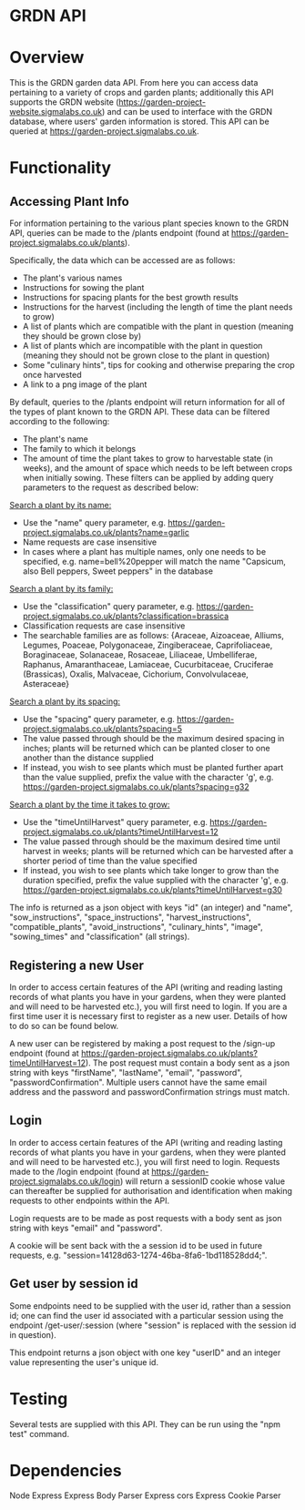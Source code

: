 # GRDN API

# Overview

This is the GRDN garden data API. From here you can access data pertaining to a variety of crops and garden plants; additionally this API supports the GRDN website (https://garden-project-website.sigmalabs.co.uk) and can be used to interface with the GRDN database, where users' garden information is stored. This API can be queried at https://garden-project.sigmalabs.co.uk.

# Functionality

## Accessing Plant Info

For information pertaining to the various plant species known to the GRDN API, queries can be made to the /plants endpoint (found at https://garden-project.sigmalabs.co.uk/plants).

Specifically, the data which can be accessed are as follows:

- The plant's various names
- Instructions for sowing the plant
- Instructions for spacing plants for the best growth results
- Instructions for the harvest (including the length of time the plant needs to grow)
- A list of plants which are compatible with the plant in question (meaning they should be grown close by)
- A list of plants which are incompatible with the plant in question (meaning they should not be grown close to the plant in question)
- Some "culinary hints", tips for cooking and otherwise preparing the crop once harvested
- A link to a png image of the plant

By default, queries to the /plants endpoint will return information for all of the types of plant known to the GRDN API. These data can be filtered according to the following:

- The plant's name
- The family to which it belongs
- The amount of time the plant takes to grow to harvestable state (in weeks), and the amount of space which needs to be left between crops when initially sowing. These filters can be applied by adding query parameters to the request as described below:

<ins>Search a plant by its name:</ins>

- Use the "name" query parameter, e.g. https://garden-project.sigmalabs.co.uk/plants?name=garlic
- Name requests are case insensitive
- In cases where a plant has multiple names, only one needs to be specified, e.g. name=bell%20pepper will match the name "Capsicum, also Bell peppers, Sweet peppers" in the database

<ins>Search a plant by its family:</ins>

- Use the "classification" query parameter, e.g. https://garden-project.sigmalabs.co.uk/plants?classification=brassica
- Classification requests are case insensitive
- The searchable families are as follows:
  {Araceae, Aizoaceae, Alliums, Legumes, Poaceae, Polygonaceae, Zingiberaceae, Caprifoliaceae, Boraginaceae, Solanaceae, Rosaceae, Liliaceae, Umbelliferae, Raphanus, Amaranthaceae, Lamiaceae, Cucurbitaceae, Cruciferae (Brassicas), Oxalis, Malvaceae, Cichorium, Convolvulaceae, Asteraceae}

<ins>Search a plant by its spacing:</ins>

- Use the "spacing" query parameter, e.g. https://garden-project.sigmalabs.co.uk/plants?spacing=5
- The value passed through should be the maximum desired spacing in inches; plants will be returned which can be planted closer to one another than the distance supplied
- If instead, you wish to see plants which must be planted further apart than the value supplied, prefix the value with the character 'g', e.g. https://garden-project.sigmalabs.co.uk/plants?spacing=g32

<ins>Search a plant by the time it takes to grow:</ins>

- Use the "timeUntilHarvest" query parameter, e.g. https://garden-project.sigmalabs.co.uk/plants?timeUntilHarvest=12
- The value passed through should be the maximum desired time until harvest in weeks; plants will be returned which can be harvested after a shorter period of time than the value specified
- If instead, you wish to see plants which take longer to grow than the duration specified, prefix the value supplied with the character 'g', e.g. https://garden-project.sigmalabs.co.uk/plants?timeUntilHarvest=g30

The info is returned as a json object with keys "id" (an integer) and "name", "sow_instructions", "space_instructions", "harvest_instructions", "compatible_plants", "avoid_instructions", "culinary_hints", "image", "sowing_times" and "classification" (all strings).

## Registering a new User

In order to access certain features of the API (writing and reading lasting records of what plants you have in your gardens, when they were planted and will need to be harvested etc.), you will first need to login. If you are a first time user it is necessary first to register as a new user. Details of how to do so can be found below.

A new user can be registered by making a post request to the /sign-up endpoint (found at https://garden-project.sigmalabs.co.uk/plants?timeUntilHarvest=12). The post request must contain a body sent as a json string with keys "firstName", "lastName", "email", "password", "passwordConfirmation". Multiple users cannot have the same email address and the password and passwordConfirmation strings must match.

## Login

In order to access certain features of the API (writing and reading lasting records of what plants you have in your gardens, when they were planted and will need to be harvested etc.), you will first need to login. Requests made to the /login endpoint (found at https://garden-project.sigmalabs.co.uk/login) will return a sessionID cookie whose value can thereafter be supplied for authorisation and identification when making requests to other endpoints within the API.

Login requests are to be made as post requests with a body sent as json string with keys "email" and "password".

A cookie will be sent back with the a session id to be used in future requests, e.g. "session=14128d63-1274-46ba-8fa6-1bd118528dd4;".

## Get user by session id

Some endpoints need to be supplied with the user id, rather than a session id; one can find the user id associated with a particular session using the endpoint /get-user/:session (where "session" is replaced with the session id in question).

This endpoint returns a json object with one key "userID" and an integer value representing the user's unique id.

# Testing

Several tests are supplied with this API. They can be run using the "npm test" command.

# Dependencies

Node Express
Express Body Parser
Express cors
Express Cookie Parser

